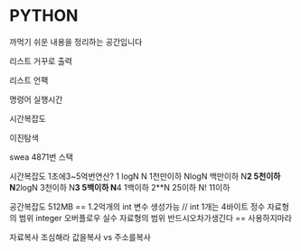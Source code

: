 # PYTHON

까먹기 쉬운 내용을 정리하는 공간입니다



리스트 거꾸로 출력

리스트 언팩

명령어 실행시간

시간복잡도

이진탐색

swea 4871번 스택



시간복잡도
	1초에3~5억번연산?
	1
	logN
	N 1천만이하
	NlogN 백만이하
	N**2 5천이하
	N**2logN 3천이하
	N**3 5백이하
	N**4 1백이하
	2**N 25이하
	N! 11이하
	

공간복잡도
	512MB == 1.2억개의 int 변수 생성가능 // int 1개는 4바이트
	정수 자료형의 범위
		integer 오버플로우
	실수 자료형의 범위
		반드시오차가생긴다 == 사용하지마라

자료복사 조심해라
	값을복사 vs 주소를복사
